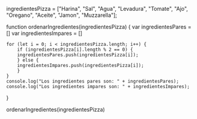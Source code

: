 ingredientesPizza = ["Harina", "Sal", "Agua", "Levadura", "Tomate", "Ajo", "Oregano", "Aceite", "Jamon", "Muzzarella"];

function ordenarIngredientes(ingredientesPizza) {
    var ingredientesPares = []
    var ingredientesImpares = []

    for (let i = 0; i < ingredientesPizza.length; i++) {
        if (ingredientesPizza[i].length % 2 == 0) {
        ingredientesPares.push(ingredientesPizza[i]);
        } else {
        ingredientesImpares.push(ingredientesPizza[i]);
        }
    }
    console.log("Los ingredientes pares son: " + ingredientesPares);
    console.log("Los ingredientes impares son: " + ingredientesImpares);
}


ordenarIngredientes(ingredientesPizza)
